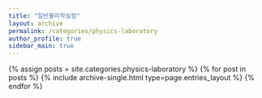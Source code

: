 ```yaml
---
title: "일반물리학실험"
layout: archive
permalink: /categories/physics-laboratory
author_profile: true
sidebar_main: true
---
```



{% assign posts = site.categories.physics-laboratory %}
{% for post in posts %} {% include archive-single.html type=page.entries_layout %} {% endfor %}